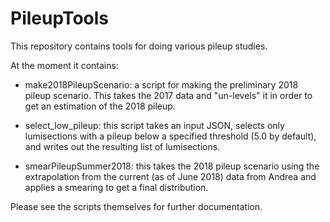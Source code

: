 # PileupTools

This repository contains tools for doing various pileup studies.

At the moment it contains:

* make2018PileupScenario: a script for making the preliminary 2018
pileup scenario. This takes the 2017 data and "un-levels" it in order
to get an estimation of the 2018 pileup.

* select_low_pileup: this script takes an input JSON, selects only
lumisections with a pileup below a specified threshold (5.0 by
default), and writes out the resulting list of lumisections.

* smearPileupSummer2018: this takes the 2018 pileup scenario using the
extrapolation from the current (as of June 2018) data from Andrea and
applies a smearing to get a final distribution.

Please see the scripts themselves for further documentation.


